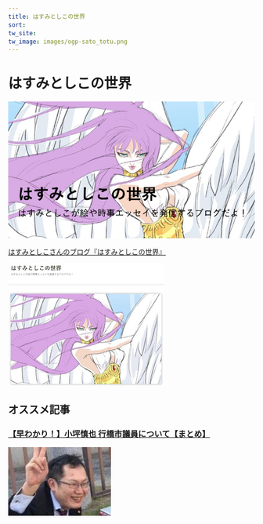 ```yaml
---
title: はすみとしこの世界   
sort: 
tw_site: 
tw_image: images/ogp-sato_totu.png  
---
```

# はすみとしこの世界  
![sato_totu](images/ogp-hasumi.png)

[はすみとしこさんのブログ『はすみとしこの世界』](https://hasumi29430098.blog.fc2.com/)  

[![はすみとしこの世界](images/hasumi_toshiko.jpg)](https://hasumi29430098.blog.fc2.com/)

## オススメ記事

### [【早わかり！】小坪慎也 行橋市議員について【まとめ】](https://hasumi29430098.blog.fc2.com/?no=81)  

[![【早わかり！】小坪慎也 行橋市議員について【まとめ】](images/kotsubo_mini.jpg)](https://hasumi29430098.blog.fc2.com/?no=81)